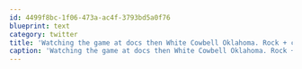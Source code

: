 ```yaml
---
id: 4499f8bc-1f06-473a-ac4f-3793bd5a0f76
blueprint: text
category: twitter
title: 'Watching the game at docs then White Cowbell Oklahoma. Rock + chainsaws + burlesque dancers = win'
caption: 'Watching the game at docs then White Cowbell Oklahoma. Rock + chainsaws + burlesque dancers = win'
---
```

